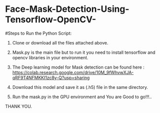 # Face-Mask-Detection-Using-Tensorflow-OpenCV-

#Steps to Run the Python Script:

1. Clone or download all the files attached above.
2. Mask.py is the main file but to run it you need to install tensorflow and opencv libraries in your environment.
3. The Deep learning model for Mask detection can be found here : https://colab.research.google.com/drive/10M_9fWhvwXJA-qRF9T4NFMKKI1zc8y-Q?usp=sharing
4. Download this model and save it as (.h5) file in the same directory.

5. Run the mask.py in the GPU environment and You are Good to go!!!..

THANK YOU.

